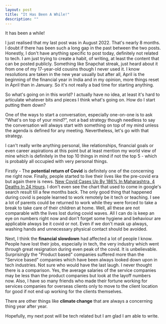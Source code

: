 ```yaml
---
layout: post
title: "It Has Been A While!"
description: ""
---
```

It has been a while!

I just realised that my last post was in August 2022. That's nearly 8 months. I doubt if there has been such a long gap in the past between the two posts. Honestly, I don't have anything specific to post today, definitely not related to tech. I am just trying to create a habit, of writing, at least the content that can be posted publicly. Something like Snapchat streak, just heard about it from one of my 17-year-old cousins though I never used it.  I know resolutions are taken in the new year usually but after all, April is the beginning of the financial year in India and in my opinion, more things reset in April than in January. So it's not really a bad time for starting anything.

So what's going on in this world? I actually have no idea, at least it's hard to articulate whatever bits and pieces I think what's going on. How do I start putting them down?

One of the ways to start a conversation, especially one-on-one is to ask "What's on top of your mind?", not a bad strategy though needless to say the conversation will always start with something on top of my mind unless the agenda is defined for any meeting. Nevertheless, let's go with that strategy.

I can't really write anything personal, like relationships, financial goals or even career aspirations at this point but at least mention my world view of mine which is definitely in the top 10 things in mind if not the top 5 - which is probably all occupied with very personal things.

Firstly - The **potential return of Covid** is definitely one of the concerning me right now. Finally, people started to live their lives like the pre-covid era but again there is news. [New Covid Cases Up By 186% In Maharashtra, 4 Deaths In 24 Hours](https://www.ndtv.com/india-news/new-covid-cases-up-by-186-in-maharashtra-4-deaths-in-24-hours-3920000). I don't even see the chart that used to come in google's search result till a few months back. The only good thing that happened during covid is people learned to work remotely be it tech or teaching. I see a lot of parents could be returned to work while they were forced to take a break to take care of their children at home. Well, all these are not comparable with the lives lost during covid waves. All I can do is keep an eye on numbers right now and don't forget some hygiene and behaviour are applicable always be it covid or not. Even if we don't mask up always, washing hands and unnecessary physical contact should be avoided.

Next, I think the **financial slowdown** had affected a lot of people I know. People have lost their jobs, especially in tech, the very industry which went through great resignation during even peak of the covid. It is unbelievable. Surprisingly the "Product based" companies suffered more than the "Service based" companies which have been always looked down upon in tech industries. Not sure who would have the last laugh. I never thought there is a comparison. Yes, the average salaries of the service companies may be less than the product companies but look at the layoff numbers now. Also, I have so many friends who made their fortune working for services companies for overseas clients only to move to the client location for good if not end up working for the clients themselves. 

There are other things like **climate change** that are always a concerning thing year after year.

Hopefully, my next post will be tech related but I am glad I am able to write.

<!--stackedit_data:
eyJoaXN0b3J5IjpbMTU0ODEwMjQzOSw3MjgyOTI3MDldfQ==
-->